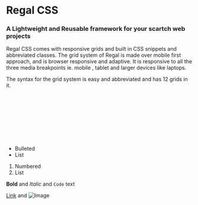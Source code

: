 # Regal CSS
### A Lightweight and Reusable framework for your scartch web projects


Regal CSS comes with responsive grids and built in CSS snippets and abbreviated classes.
The grid system of Regal is made over mobile first approach, and is browser responsive and adaptive.
It is responsive to all the three media breakpoints ie. mobile , tablet and larger devices like laptops.


The syntax for the grid system is easy and abbreviated and has 12 grids in it.

<code>
<div class="container">
<div class="row">
    <div class="g-2"></div>
    <div class="g-10"></div>
</div>
</div>
</code>





- Bulleted
- List

1. Numbered
2. List

**Bold** and _Italic_ and `Code` text

[Link](url) and ![Image](src)

